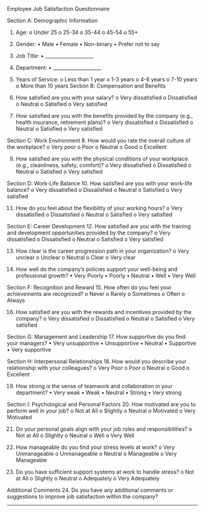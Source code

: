 Employee Job Satisfaction Questionnaire


Section A: Demographic Information
1.	Age:
o	 Under 25
o	 25-34
o	 35-44
o	 45-54
o	 55+

2.	Gender:
•	 Male
•	 Female
•	 Non-binary
•	 Prefer not to say

3.	 Job Title:
•	____________________

4.	Department:
•	____________________

5.	Years of Service:
o	 Less than 1 year
o	 1-3 years
o	 4-6 years
o	 7-10 years
o	 More than 10 years
Section B: Compensation and Benefits
6.	How satisfied are you with your salary?
o	 Very dissatisfied
o	 Dissatisfied
o	 Neutral
o	 Satisfied
o	 Very satisfied

7.	How satisfied are you with the benefits provided by the company (e.g., health insurance, retirement plans)?
o	 Very dissatisfied
o	 Dissatisfied
o	 Neutral
o	 Satisfied
o	 Very satisfied

Section C: Work Environment
8.	How would you rate the overall culture of the workplace?
o	 Very poor
o	 Poor
o	 Neutral
o	 Good
o	 Excellent

9.	How satisfied are you with the physical conditions of your workplace (e.g., cleanliness, safety, comfort)?
o	 Very dissatisfied
o	 Dissatisfied
o	 Neutral
o	 Satisfied
o	 Very satisfied

Section D: Work-Life Balance
10.	How satisfied are you with your work-life balance?
o	 Very dissatisfied
o	 Dissatisfied
o	 Neutral
o	 Satisfied
o	 Very satisfied

11.	How do you feel about the flexibility of your working hours?
o	 Very dissatisfied
o	 Dissatisfied
o	 Neutral
o	 Satisfied
o	 Very satisfied

Section E: Career Development
12.	How satisfied are you with the training and development opportunities provided by the company?
o	 Very dissatisfied
o	 Dissatisfied
o	 Neutral
o	 Satisfied
o	 Very satisfied

13.	How clear is the career progression path in your organization?
o	 Very unclear
o	 Unclear
o	 Neutral
o	 Clear
o	 Very clear

14.	How well do the company’s policies support your well-being and professional growth?
•	 Very Poorly
•	 Poorly
•	 Neutral
•	 Well
•	 Very Well

Section F: Recognition and Reward
15.	How often do you feel your achievements are recognized?
o	 Never
o	 Rarely
o	 Sometimes
o	 Often
o	 Always

16.	How satisfied are you with the rewards and incentives provided by the company?
o	 Very dissatisfied
o	 Dissatisfied
o	 Neutral
o	 Satisfied
o	 Very satisfied

Section G: Management and Leadership
17.	How supportive do you find your managers?
•	 Very unsupportive
•	 Unsupportive
•	 Neutral
•	 Supportive
•	 Very supportive

Section H: Interpersonal Relationships
18.	How would you describe your relationship with your colleagues?
o	 Very Poor
o	 Poor
o	 Neutral
o	 Good
o	 Excellent

19.	How strong is the sense of teamwork and collaboration in your department?
•	 Very weak
•	 Weak
•	 Neutral
•	 Strong
•	 Very strong

Section I: Psychological and Personal Factors
20.	How motivated are you to perform well in your job?
o	 Not at All
o	 Slightly
o	 Neutral
o	 Motivated
o	 Very Motivated

21.	Do your personal goals align with your job roles and responsibilities?
o	 Not at All
o	 Slightly
o	 Neutral
o	 Well
o	 Very Well

22.	How manageable do you find your stress levels at work?
o	 Very Unmanageable
o	 Unmanageable
o	 Neutral
o	 Manageable
o	 Very Manageable

23.	Do you have sufficient support systems at work to handle stress?
o	 Not at All
o	 Slightly
o	 Neutral
o	 Adequately
o	 Very Adequately

Additional Comments
24.	Do you have any additional comments or suggestions to improve job satisfaction within the company?
____________________________________________________________________________________________________________________________________________________________________________________________________________________________________________________________________________________________________________

